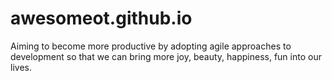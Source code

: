 # awesomeot.github.io
Aiming to become more productive by adopting agile approaches to development so that we can bring more joy, beauty, happiness, fun into our lives.
